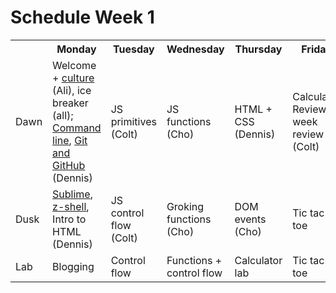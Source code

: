 # Schedule Week 1

<table>
  <tr>
    <th></th>
    <th>Monday</th>
    <th>Tuesday</th>
    <th>Wednesday</th>
    <th>Thursday</th>
    <th>Friday</th>
  </tr>
  <tr>
    <td>Dawn</td>
    <td>Welcome + <a href="https://github.com/sf-wdi-14/notes/blob/master/culture.md">culture</a> (Ali), ice breaker (all); <a href="https://github.com/sf-wdi-14/notes/blob/master/lectures/week-1/command-line.md">Command line</a>, <a href="https://github.com/sf-wdi-14/notes/blob/master/lectures/week-1/git-and-github.md">Git and GitHub</a> (Dennis)</td>
    <td>JS primitives (Colt)</td>
    <td>JS functions (Cho)</td>
    <td>HTML + CSS (Dennis)</td>
    <td>Calculator Review, week review (Colt)</td>
  </tr>
  <tr>
    <td>Dusk</td>
    <td><a href="https://github.com/sf-wdi-14/notes/blob/master/lectures/week-1/sublime.md">Sublime</a>, <a href="https://github.com/sf-wdi-14/notes/blob/master/lectures/week-1/z-shell.md">z-shell</a>, Intro to HTML (Dennis)</td>
    <td>JS control flow (Colt)</td>
    <td>Groking functions (Cho)</td>
    <td>DOM events (Cho)</td>
    <td>Tic tac toe</td>
  </tr>
  <tr>
    <td>Lab</td>
    <td>Blogging</td>
    <td>Control flow</td>
    <td>Functions + control flow</td>
    <td>Calculator lab</td>
    <td>Tic tac toe</td>
  </tr>
</table>

